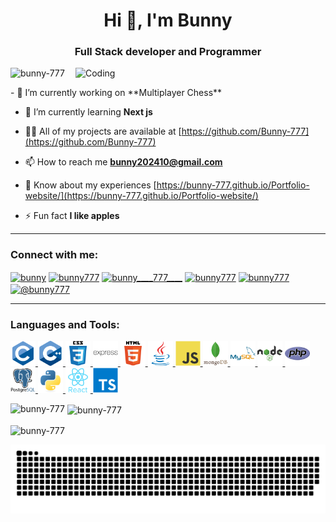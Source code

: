 
<h1 align="center">Hi 👋, I'm Bunny</h1>
<h3 align="center">Full Stack developer and Programmer</h3>

<img align="right" alt="Coding" width="400" src="https://media4.giphy.com/media/v1.Y2lkPTc5MGI3NjExendvNms2cHIxYnpjbDlqbGJhc21jcmdodm5oaHdueXY5NWFobWY5dCZlcD12MV9pbnRlcm5hbF9naWZfYnlfaWQmY3Q9Zw/123t0dxx3bQdCE/giphy.gif">

<p align="left"> <img src="https://komarev.com/ghpvc/?username=bunny-777&label=Profile%20views&color=0e75b6&style=flat" alt="bunny-777" /> </p>

<div>
  - 🔭 I’m currently working on **Multiplayer Chess**

- 🌱 I’m currently learning **Next js**

- 👨‍💻 All of my projects are available at [https://github.com/Bunny-777](https://github.com/Bunny-777)

- 📫 How to reach me **bunny202410@gmail.com**

- 📄 Know about my experiences [https://bunny-777.github.io/Portfolio-website/](https://bunny-777.github.io/Portfolio-website/)

- ⚡ Fun fact **I like apples**
</div>

---

<h3 align="left">Connect with me:</h3>
<p align="left">
<a href="https://dev.to/bunny" target="blank"><img align="center" src="https://raw.githubusercontent.com/rahuldkjain/github-profile-readme-generator/master/src/images/icons/Social/devto.svg" alt="bunny" height="30" width="40" /></a>
<a href="https://linkedin.com/in/bunny777" target="blank"><img align="center" src="https://raw.githubusercontent.com/rahuldkjain/github-profile-readme-generator/master/src/images/icons/Social/linked-in-alt.svg" alt="bunny777" height="30" width="40" /></a>
<a href="https://instagram.com/bunny____777____" target="blank"><img align="center" src="https://raw.githubusercontent.com/rahuldkjain/github-profile-readme-generator/master/src/images/icons/Social/instagram.svg" alt="bunny____777____" height="30" width="40" /></a>
<a href="https://codeforces.com/profile/bunny777" target="blank"><img align="center" src="https://raw.githubusercontent.com/rahuldkjain/github-profile-readme-generator/master/src/images/icons/Social/codeforces.svg" alt="bunny777" height="30" width="40" /></a>
<a href="https://www.leetcode.com/bunny777" target="blank"><img align="center" src="https://raw.githubusercontent.com/rahuldkjain/github-profile-readme-generator/master/src/images/icons/Social/leet-code.svg" alt="bunny777" height="30" width="40" /></a>
<a href="https://www.hackerearth.com/@bunny777" target="blank"><img align="center" src="https://raw.githubusercontent.com/rahuldkjain/github-profile-readme-generator/master/src/images/icons/Social/hackerearth.svg" alt="@bunny777" height="30" width="40" /></a>
</p>

---

<h3 align="left">Languages and Tools:</h3>
<p align="left"> <a href="https://www.cprogramming.com/" target="_blank" rel="noreferrer"> <img src="https://raw.githubusercontent.com/devicons/devicon/master/icons/c/c-original.svg" alt="c" width="40" height="40"/> </a> <a href="https://www.w3schools.com/cpp/" target="_blank" rel="noreferrer"> <img src="https://raw.githubusercontent.com/devicons/devicon/master/icons/cplusplus/cplusplus-original.svg" alt="cplusplus" width="40" height="40"/> </a> <a href="https://www.w3schools.com/css/" target="_blank" rel="noreferrer"> <img src="https://raw.githubusercontent.com/devicons/devicon/master/icons/css3/css3-original-wordmark.svg" alt="css3" width="40" height="40"/> </a> <a href="https://expressjs.com" target="_blank" rel="noreferrer"> <img src="https://raw.githubusercontent.com/devicons/devicon/master/icons/express/express-original-wordmark.svg" alt="express" width="40" height="40"/> </a> <a href="https://www.w3.org/html/" target="_blank" rel="noreferrer"> <img src="https://raw.githubusercontent.com/devicons/devicon/master/icons/html5/html5-original-wordmark.svg" alt="html5" width="40" height="40"/> </a> <a href="https://www.java.com" target="_blank" rel="noreferrer"> <img src="https://raw.githubusercontent.com/devicons/devicon/master/icons/java/java-original.svg" alt="java" width="40" height="40"/> </a> <a href="https://developer.mozilla.org/en-US/docs/Web/JavaScript" target="_blank" rel="noreferrer"> <img src="https://raw.githubusercontent.com/devicons/devicon/master/icons/javascript/javascript-original.svg" alt="javascript" width="40" height="40"/> </a> <a href="https://www.mongodb.com/" target="_blank" rel="noreferrer"> <img src="https://raw.githubusercontent.com/devicons/devicon/master/icons/mongodb/mongodb-original-wordmark.svg" alt="mongodb" width="40" height="40"/> </a> <a href="https://www.mysql.com/" target="_blank" rel="noreferrer"> <img src="https://raw.githubusercontent.com/devicons/devicon/master/icons/mysql/mysql-original-wordmark.svg" alt="mysql" width="40" height="40"/> </a> <a href="https://nodejs.org" target="_blank" rel="noreferrer"> <img src="https://raw.githubusercontent.com/devicons/devicon/master/icons/nodejs/nodejs-original-wordmark.svg" alt="nodejs" width="40" height="40"/> </a> <a href="https://www.php.net" target="_blank" rel="noreferrer"> <img src="https://raw.githubusercontent.com/devicons/devicon/master/icons/php/php-original.svg" alt="php" width="40" height="40"/> </a> <a href="https://www.postgresql.org" target="_blank" rel="noreferrer"> <img src="https://raw.githubusercontent.com/devicons/devicon/master/icons/postgresql/postgresql-original-wordmark.svg" alt="postgresql" width="40" height="40"/> </a> <a href="https://www.python.org" target="_blank" rel="noreferrer"> <img src="https://raw.githubusercontent.com/devicons/devicon/master/icons/python/python-original.svg" alt="python" width="40" height="40"/> </a> <a href="https://reactjs.org/" target="_blank" rel="noreferrer"> <img src="https://raw.githubusercontent.com/devicons/devicon/master/icons/react/react-original-wordmark.svg" alt="react" width="40" height="40"/> </a> <a href="https://www.typescriptlang.org/" target="_blank" rel="noreferrer"> <img src="https://raw.githubusercontent.com/devicons/devicon/master/icons/typescript/typescript-original.svg" alt="typescript" width="40" height="40"/> </a> </p>

<p><img align="left" src="https://github-readme-stats.vercel.app/api/top-langs?username=bunny-777&show_icons=true&locale=en&layout=compact" alt="bunny-777" /></p>

<p>&nbsp;<img align="center" src="https://github-readme-stats.vercel.app/api?username=bunny-777&show_icons=true&locale=en" alt="bunny-777" /></p>

<p><img align="center" src="https://github-readme-streak-stats.herokuapp.com/?user=bunny-777&" alt="bunny-777" /></p>



![snake gif](https://github.com/Bunny-777/bunny-777/blob/output/github-snake-dark.svg)








